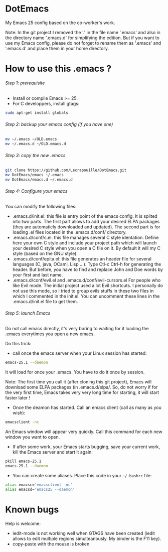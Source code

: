 # DotEmacs

My Emacs 25 config based on the co-worker's work.

Note: In the git project I removed the '.' in the file name '.emacs' and also in the directory name '.emacs.d' for simplifying the edition. But if you want to use my Emacs config, please do not forget to rename them as '.emacs' and '.emacs.d' and place them in your home directory.

# How to use this .emacs ?

###### Step 1: prerequisite

* Install or compile Emacs >= 25.
* For C developpers, install gtags:
```sh
sudo apt-get install globals
```

###### Step 2: backup your emacs config (if you have one)

```sh
mv ~/.emacs ~/OLD.emacs
mv ~/.emacs.d ~/OLD.emacs.d
```

###### Step 3: copy the new .emacs

```sh
git clone https://github.com/Lecrapouille/DotEmacs.git
mv DotEmacs/emacs ~/.emacs
mv DotEmacs/emacs.d ~/.emacs.d
```

###### Step 4: Configure your emacs

You can modify the following files:
* .emacs.d/init.el: this file is entry point of the emacs config. It is splited into two parts. The first part allows to add your desired ELPA packages (they are automaticly downloaded and updated). The second part is for loading .el files located in the .emacs.d/conf/ directory.
* .emacs.d/conf/c.el: this file manages several C style identation. Define here your own C style and include your project path which will launch your desired C style when you open a C file on it. By default it will my C style (based on the GNU style).
* .emacs.d/conf/epita.el: this file generates an header file for several languages (C, java, OCaml, Lisp ...). Type Ctl-c Ctrl-h for generating the header. But before, you have to find and replace John and Doe words by your first and last name.
* .emacs.d/conf/evil.el and .emacs.d/conf/evil-cursors.el For people who like Evil mode. The initial project used a lot Evil shortcuts. I personally do not use this mode, so I tried to group evils stuffs in these two files in which I commented in the init.el. You can uncomment these lines in the .emacs.d/init.el file to get them.

###### Step 5: launch Emacs

Do not call emacs directly, it's very boring to waiting for it loading the .emacs everytimes you open a new emacs.

Do this trick:

* call once the emacs server when your Linux session has started:
```sh
emacs-25.1 --daemon
```

It will load for once your .emacs. You have to do it once by session.

Note: The first time you call it (after cloning this git project), Emacs will download some ELPA packages (in .emacs.d/elpa/. So, do not worry if for the very first time, Emacs takes very very long time for starting, it will start faster later !

* Once the deamon has started. Call an emacs client (call as many as you wish):
```sh
emacsclient -nc
```
An Emacs window will appear very quickly. Call this command for each new window you want to open.

* If after some work, your Emacs starts bugging, save your current work, kill the Emacs server and start it again:
```sh
pkill emacs-25.1
emacs-25.1 --daemon
```

* You can create some aliases. Place this code in your `~/.bashrc` file:
```sh
alias emacsc='emacsclient -nc'
alias emacsd='emacs25 --daemon'
```

# Known bugs

Help is welcome:
* iedit-mode is not working well when GTAGS have been created (iedit allows to edit multiple regions simulteanously. My binder is the F11 key).
* copy-paste with the mouse is broken.

